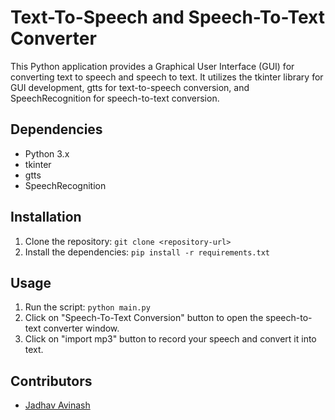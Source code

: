 # Text-To-Speech and Speech-To-Text Converter

This Python application provides a Graphical User Interface (GUI) for converting text to speech and speech to text. It utilizes the tkinter library for GUI development, gtts for text-to-speech conversion, and SpeechRecognition for speech-to-text conversion.

## Dependencies
- Python 3.x
- tkinter
- gtts
- SpeechRecognition

## Installation
1. Clone the repository: `git clone <repository-url>`
2. Install the dependencies: `pip install -r requirements.txt`

## Usage
1. Run the script: `python main.py`
2. Click on "Speech-To-Text Conversion" button to open the speech-to-text converter window.
3. Click on "import mp3" button to record your speech and convert it into text.

## Contributors
- [Jadhav Avinash](https://github.com/Avinash015)
